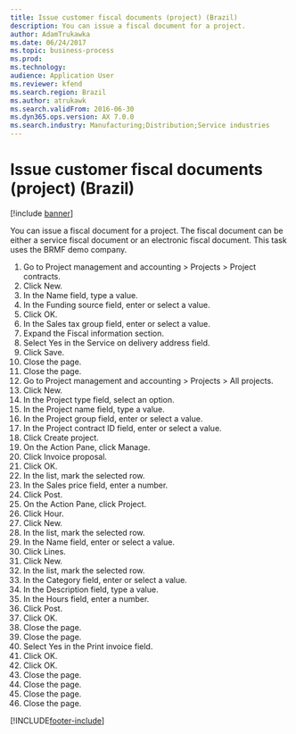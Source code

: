 ```yaml
---
title: Issue customer fiscal documents (project) (Brazil)
description: You can issue a fiscal document for a project.
author: AdamTrukawka
ms.date: 06/24/2017
ms.topic: business-process
ms.prod: 
ms.technology: 
audience: Application User
ms.reviewer: kfend
ms.search.region: Brazil
ms.author: atrukawk
ms.search.validFrom: 2016-06-30
ms.dyn365.ops.version: AX 7.0.0
ms.search.industry: Manufacturing;Distribution;Service industries
---
```

# Issue customer fiscal documents (project) (Brazil)

[!include [banner](../../includes/banner.md)]

You can issue a fiscal document for a project. The fiscal document can be either a service fiscal document or an electronic fiscal document. This task uses the BRMF demo company.

1. Go to Project management and accounting > Projects > Project contracts.
2. Click New.
3. In the Name field, type a value.
4. In the Funding source field, enter or select a value.
5. Click OK.
6. In the Sales tax group field, enter or select a value.
7. Expand the Fiscal information section.
8. Select Yes in the Service on delivery address field.
9. Click Save.
10. Close the page.
11. Close the page.
12. Go to Project management and accounting > Projects > All projects.
13. Click New.
14. In the Project type field, select an option.
15. In the Project name field, type a value.
16. In the Project group field, enter or select a value.
17. In the Project contract ID field, enter or select a value.
18. Click Create project.
19. On the Action Pane, click Manage.
20. Click Invoice proposal.
21. Click OK.
22. In the list, mark the selected row.
23. In the Sales price field, enter a number.
24. Click Post.
25. On the Action Pane, click Project.
26. Click Hour.
27. Click New.
28. In the list, mark the selected row.
29. In the Name field, enter or select a value.
30. Click Lines.
31. Click New.
32. In the list, mark the selected row.
33. In the Category field, enter or select a value.
34. In the Description field, type a value.
35. In the Hours field, enter a number.
36. Click Post.
37. Click OK.
38. Close the page.
39. Close the page.
40. Select Yes in the Print invoice field.
41. Click OK.
42. Click OK.
43. Close the page.
44. Close the page.
45. Close the page.
46. Close the page.



[!INCLUDE[footer-include](../../../includes/footer-banner.md)]

